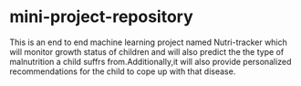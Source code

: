 # mini-project-repository
This is an end to end machine learning project named Nutri-tracker which will monitor growth status of children and will also predict the the type of malnutrition a child suffrs from.Additionally,it will also provide personalized recommendations for the child to cope up with that disease.
